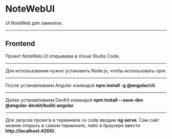 # NoteWebUI
UI NoteWeb для заменток.
____

## Frontend
Проект NoteWeb.UI открываем в Visual Studio Code. 
____
Для использования нужно установить Node.js, чтобы использовать npm.
____
После устанавливаем Angular командой **npm install -g @angular/cli**.
____
Далее устанавливаем DevKit командой **npm install --save-dev @angular-devkit/build-angular**.
____
Для запуска проекта в терминале vs code вводим **ng serve**. Сам сайт можем открыть в самом терминале, либо в браузире ввести **http://localhost:4200/**.
